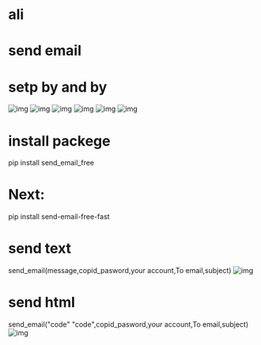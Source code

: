 ﻿# ali
# send email
# setp by and by
![img](https://i.ibb.co/XW67rFf/1.png)
![img](https://i.ibb.co/ZGM6KY1/2.png)
![img](https://i.ibb.co/4jsPNBM/3.png)
![img](https://i.ibb.co/2n3fzgx/4.png)
![img](https://i.ibb.co/nswCH88/5.png)
![img](https://i.ibb.co/zNjL1xB/6.png)
# install packege 
pip install send_email_free
# Next:
pip install send-email-free-fast
# send text 
send_email(message,copid_pasword,your account,To email,subject)
![img](https://i.ibb.co/tQZ35Rf/2024-04-30-144045.png)
# send html
send_email("code"
           "code",copid_pasword,your account,To email,subject)
![img](https://i.ibb.co/W5dbqMV/7.png)
